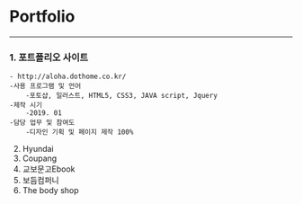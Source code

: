 # Portfolio
***
### 1. 포트폴리오 사이트
	- http://aloha.dothome.co.kr/
	-사용 프로그램 및 언어
		-포토샵, 일러스트, HTML5, CSS3, JAVA script, Jquery
	-제작 시기
		-2019. 01
	-담당 업무 및 참여도
		-디자인 기획 및 페이지 제작 100%



2. Hyundai
3. Coupang
4. 교보문고Ebook
5. 보듬컴퍼니
6. The body shop